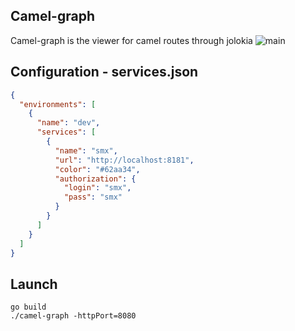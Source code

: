 ## Camel-graph
Camel-graph is the viewer for camel routes through jolokia
![main](https://user-images.githubusercontent.com/884337/50089386-49bc1d80-0238-11e9-86e1-e504b9dfa5ce.png)
## Configuration - services.json
```json
{
  "environments": [
    {
      "name": "dev",
      "services": [
        {
          "name": "smx",
          "url": "http://localhost:8181",
          "color": "#62aa34",
          "authorization": {
            "login": "smx",
            "pass": "smx"
          }
        }
      ]
    }
  ]
}

```
## Launch
```
go build
./camel-graph -httpPort=8080
```
